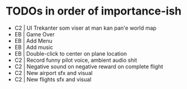 # TODOs in order of importance-ish
- C2 | UI Trekanter som viser at man kan pan'e world map
- EB | Game Over
- EB | Add Menu
- EB | Add music
- EB | Double-click to center on plane location
- C2 | Record funny pilot voice, ambient audio shit
- C2 | Negative sound on negative reward on complete flight
- C2 | New airport sfx and visual
- C2 | New flights sfx and visual